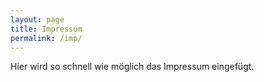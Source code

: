 ```yaml
---
layout: page
title: Impressum
permalink: /imp/
---
```


Hier wird so schnell wie möglich das Impressum eingefügt.
